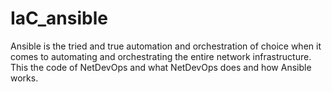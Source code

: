 # IaC_ansible
Ansible is the tried and true automation and orchestration of choice when it comes to automating and orchestrating the entire network infrastructure. This the code of NetDevOps and what NetDevOps does and how Ansible works. 
